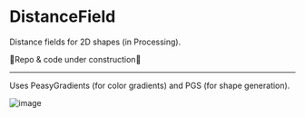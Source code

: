 # DistanceField

Distance fields for 2D shapes (in Processing).

🚧Repo & code under construction🚧

---

Uses PeasyGradients (for color gradients) and PGS (for shape generation).

![image](https://user-images.githubusercontent.com/9304234/116440088-06323f00-a848-11eb-80a4-872b7b3b7ef7.png)
